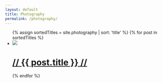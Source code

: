 ```yaml
---
layout: default
title: Photography
permalink: /photography/
---
```


<div class="wrapper">
  <ul class="photography-list">
    {% assign sortedTitles = site.photography | sort: 'title' %}
    {% for post in sortedTitles %}
      <li>
        <a href="{{ post.url | prepend: site.baseurl }}">
          <img class="post-left" src="{{ post.thumbnail }}" />
        </a>
        <div class="post-right">
          <h1 class="post-link">
            <a href="{{ post.url | prepend: site.baseurl }}">// {{ post.title }} //</a>
          </h1>
        </div>
      </li>
    {% endfor %}
  </ul>
</div>
